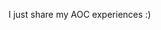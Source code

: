
I just share my AOC experiences :)

<!---
njaros/njaros is a ✨ special ✨ repository because its `README.md` (this file) appears on your GitHub profile.
You can click the Preview link to take a look at your changes.
--->
